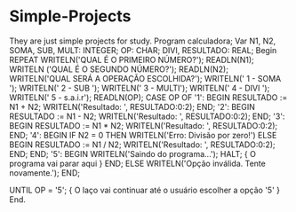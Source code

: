 # Simple-Projects
They are just simple projects for study. 
Program calculadora; 
Var
N1, N2, SOMA, SUB, MULT: INTEGER;
OP: CHAR;
DIVI, RESULTADO: REAL;
Begin
REPEAT
  WRITELN('QUAL É O PRIMEIRO NÚMERO?');
  READLN(N1);
  WRITELN ('QUAL É O SEGUNDO NÚMERO?');
  READLN(N2);
  WRITELN('QUAL SERÁ A OPERAÇÃO ESCOLHIDA?');
  WRITELN(' 1 - SOMA ');
  WRITELN(' 2 - SUB  ');
  WRITELN(' 3 - MULTI');
  WRITELN(' 4 - DIVI ');
  WRITELN(' 5 - s.a.i.r'); 
  READLN(OP);
 CASE OP OF
      '1': BEGIN
             RESULTADO := N1 + N2;
             WRITELN('Resultado: ', RESULTADO:0:2);
           END;
      '2': BEGIN
             RESULTADO := N1 - N2;
             WRITELN('Resultado: ', RESULTADO:0:2);
           END;
      '3': BEGIN
             RESULTADO := N1 * N2;
             WRITELN('Resultado: ', RESULTADO:0:2);
           END;
      '4': BEGIN
             IF N2 = 0 THEN
               WRITELN('Erro: Divisão por zero!')
             ELSE
               BEGIN
                 RESULTADO := N1 / N2;
                 WRITELN('Resultado: ', RESULTADO:0:2);
               END;
           END;
      '5': BEGIN
             WRITELN('Saindo do programa...');
             HALT;  { O programa vai parar aqui }
           END;
    ELSE
      WRITELN('Opção inválida. Tente novamente.');
    END;

  UNTIL OP = '5';  { O laço vai continuar até o usuário escolher a opção '5' }  
End.
